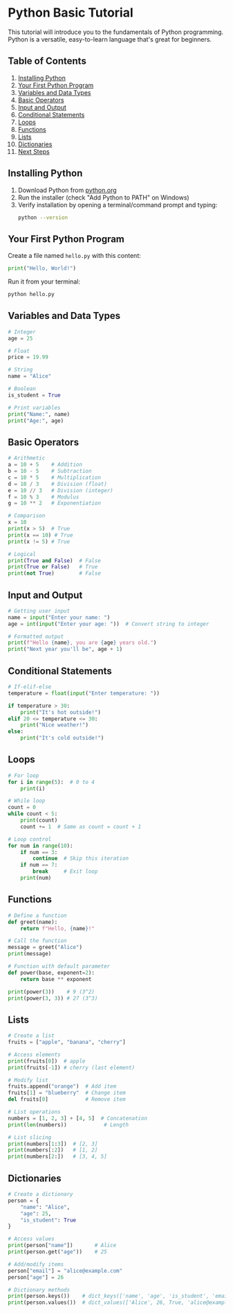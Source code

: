 # Python Basic Tutorial

This tutorial will introduce you to the fundamentals of Python programming. Python is a versatile, easy-to-learn language that's great for beginners.

## Table of Contents
1. [Installing Python](#installing-python)
2. [Your First Python Program](#your-first-python-program)
3. [Variables and Data Types](#variables-and-data-types)
4. [Basic Operators](#basic-operators)
5. [Input and Output](#input-and-output)
6. [Conditional Statements](#conditional-statements)
7. [Loops](#loops)
8. [Functions](#functions)
9. [Lists](#lists)
10. [Dictionaries](#dictionaries)
11. [Next Steps](#next-steps)

## Installing Python

1. Download Python from [python.org](https://www.python.org/downloads/)
2. Run the installer (check "Add Python to PATH" on Windows)
3. Verify installation by opening a terminal/command prompt and typing:
   ```bash
   python --version
   ```

## Your First Python Program

Create a file named `hello.py` with this content:

```python
print("Hello, World!")
```

Run it from your terminal:
```bash
python hello.py
```

## Variables and Data Types

```python
# Integer
age = 25

# Float
price = 19.99

# String
name = "Alice"

# Boolean
is_student = True

# Print variables
print("Name:", name)
print("Age:", age)
```

## Basic Operators

```python
# Arithmetic
a = 10 + 5    # Addition
b = 10 - 5    # Subtraction
c = 10 * 5    # Multiplication
d = 10 / 3    # Division (float)
e = 10 // 3   # Division (integer)
f = 10 % 3    # Modulus
g = 10 ** 2   # Exponentiation

# Comparison
x = 10
print(x > 5)  # True
print(x == 10) # True
print(x != 5) # True

# Logical
print(True and False)  # False
print(True or False)   # True
print(not True)        # False
```

## Input and Output

```python
# Getting user input
name = input("Enter your name: ")
age = int(input("Enter your age: "))  # Convert string to integer

# Formatted output
print(f"Hello {name}, you are {age} years old.")
print("Next year you'll be", age + 1)
```

## Conditional Statements

```python
# If-elif-else
temperature = float(input("Enter temperature: "))

if temperature > 30:
    print("It's hot outside!")
elif 20 <= temperature <= 30:
    print("Nice weather!")
else:
    print("It's cold outside!")
```

## Loops

```python
# For loop
for i in range(5):  # 0 to 4
    print(i)

# While loop
count = 0
while count < 5:
    print(count)
    count += 1  # Same as count = count + 1

# Loop control
for num in range(10):
    if num == 3:
        continue  # Skip this iteration
    if num == 7:
        break     # Exit loop
    print(num)
```

## Functions

```python
# Define a function
def greet(name):
    return f"Hello, {name}!"

# Call the function
message = greet("Alice")
print(message)

# Function with default parameter
def power(base, exponent=2):
    return base ** exponent

print(power(3))    # 9 (3^2)
print(power(3, 3)) # 27 (3^3)
```

## Lists

```python
# Create a list
fruits = ["apple", "banana", "cherry"]

# Access elements
print(fruits[0])  # apple
print(fruits[-1]) # cherry (last element)

# Modify list
fruits.append("orange")  # Add item
fruits[1] = "blueberry"  # Change item
del fruits[0]            # Remove item

# List operations
numbers = [1, 2, 3] + [4, 5]  # Concatenation
print(len(numbers))            # Length

# List slicing
print(numbers[1:3])  # [2, 3]
print(numbers[:2])   # [1, 2]
print(numbers[2:])   # [3, 4, 5]
```

## Dictionaries

```python
# Create a dictionary
person = {
    "name": "Alice",
    "age": 25,
    "is_student": True
}

# Access values
print(person["name"])       # Alice
print(person.get("age"))    # 25

# Add/modify items
person["email"] = "alice@example.com"
person["age"] = 26

# Dictionary methods
print(person.keys())    # dict_keys(['name', 'age', 'is_student', 'email'])
print(person.values())  # dict_values(['Alice', 26, True, 'alice@example.com'])
```

